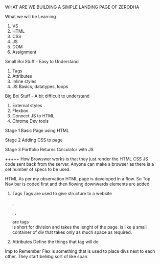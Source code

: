 
WHAT ARE WE BUILDING
A SIMPLE LANDING PAGE OF ZERODHA

What we will be Learning
1. VS
2. HTML
3. CSS
4. JS
5. DOM
6. Assignment



Small Boi Stuff - Easy to Understand
1. Tags
2. Attributes
3. Inline styles
4. JS Basics, datatypes, loops


Big Boi Stuff - A bit difficult to understand
1. External styles
2. Flexbox
3. Connect JS to HTML
4. Chrome Dev tools

Stage 1
Basic Page using HTML

Stage 2
Adding CSS to page

Stage 3 
Portfolio Returns Calculator with JS

+++++ How Browswer works is that they just render the HTML CSS JS code sent back from the server. Anyone can make a browser as there is a set number of specs to be used.





HTML
As per my observation HTML page is developed in a flow. So Top Nav bar is coded first and then flowing downwards elements are added

1. Tags
    Tags are used to give structure to a website
    <html>, <p>, <a>, <div> are tags
    <div> is short for division and takes the lenght of the page.
    <span> is like a small container of div that takes only as much space as required.



2. Attributes
    Define the things that tag will do

Imp to Remember
Flex is something that is used to place divs next to each other. They start behibg sort of like span.